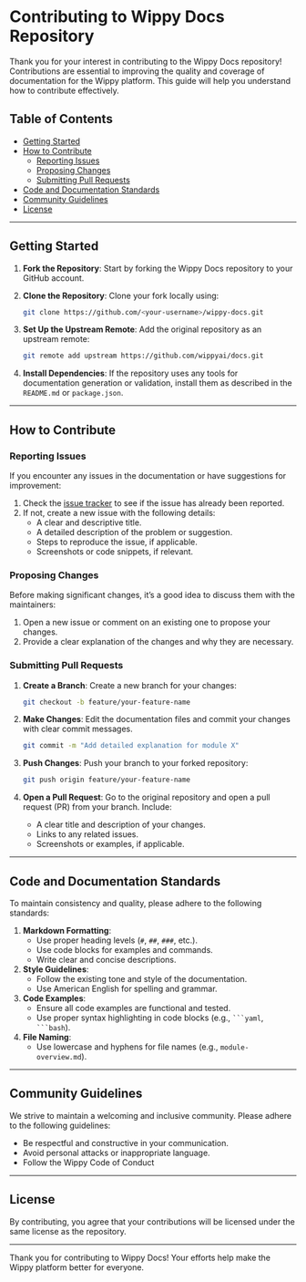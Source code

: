 # Contributing to Wippy Docs Repository

Thank you for your interest in contributing to the Wippy Docs repository! Contributions are essential to improving the quality and coverage of documentation for the Wippy platform. This guide will help you understand how to contribute effectively.

## Table of Contents
- [Getting Started](#getting-started)
- [How to Contribute](#how-to-contribute)
    - [Reporting Issues](#reporting-issues)
    - [Proposing Changes](#proposing-changes)
    - [Submitting Pull Requests](#submitting-pull-requests)
- [Code and Documentation Standards](#code-and-documentation-standards)
- [Community Guidelines](#community-guidelines)
- [License](#license)

---

## Getting Started

1. **Fork the Repository**: Start by forking the Wippy Docs repository to your GitHub account.
2. **Clone the Repository**: Clone your fork locally using:

    ```bash
    git clone https://github.com/<your-username>/wippy-docs.git
    ```

3. **Set Up the Upstream Remote**: Add the original repository as an upstream remote:

    ```bash
    git remote add upstream https://github.com/wippyai/docs.git
    ```

4. **Install Dependencies**: If the repository uses any tools for documentation generation or validation, install them as described in the `README.md` or `package.json`.

---

## How to Contribute

### Reporting Issues

If you encounter any issues in the documentation or have suggestions for improvement:

1. Check the [issue tracker](https://github.com/wippyai/docs/issues) to see if the issue has already been reported.
2. If not, create a new issue with the following details:
    - A clear and descriptive title.
    - A detailed description of the problem or suggestion.
    - Steps to reproduce the issue, if applicable.
    - Screenshots or code snippets, if relevant.

### Proposing Changes

Before making significant changes, it’s a good idea to discuss them with the maintainers:

1. Open a new issue or comment on an existing one to propose your changes.
2. Provide a clear explanation of the changes and why they are necessary.

### Submitting Pull Requests

1. **Create a Branch**: Create a new branch for your changes:

    ```bash
    git checkout -b feature/your-feature-name
    ```

2. **Make Changes**: Edit the documentation files and commit your changes with clear commit messages.

    ```bash
    git commit -m "Add detailed explanation for module X"
    ```

3. **Push Changes**: Push your branch to your forked repository:

    ```bash
    git push origin feature/your-feature-name
    ```

4. **Open a Pull Request**: Go to the original repository and open a pull request (PR) from your branch. Include:
    - A clear title and description of your changes.
    - Links to any related issues.
    - Screenshots or examples, if applicable.

---

## Code and Documentation Standards

To maintain consistency and quality, please adhere to the following standards:

1. **Markdown Formatting**:
    - Use proper heading levels (`#`, `##`, `###`, etc.).
    - Use code blocks for examples and commands.
    - Write clear and concise descriptions.
2. **Style Guidelines**:
    - Follow the existing tone and style of the documentation.
    - Use American English for spelling and grammar.
3. **Code Examples**:
    - Ensure all code examples are functional and tested.
    - Use proper syntax highlighting in code blocks (e.g., ` ```yaml `, ` ```bash `).
4. **File Naming**:
    - Use lowercase and hyphens for file names (e.g., `module-overview.md`).

---

## Community Guidelines

We strive to maintain a welcoming and inclusive community. Please adhere to the following guidelines:

- Be respectful and constructive in your communication.
- Avoid personal attacks or inappropriate language.
- Follow the Wippy Code of Conduct

---

## License

By contributing, you agree that your contributions will be licensed under the same license as the repository.

---

Thank you for contributing to Wippy Docs! Your efforts help make the Wippy platform better for everyone.
